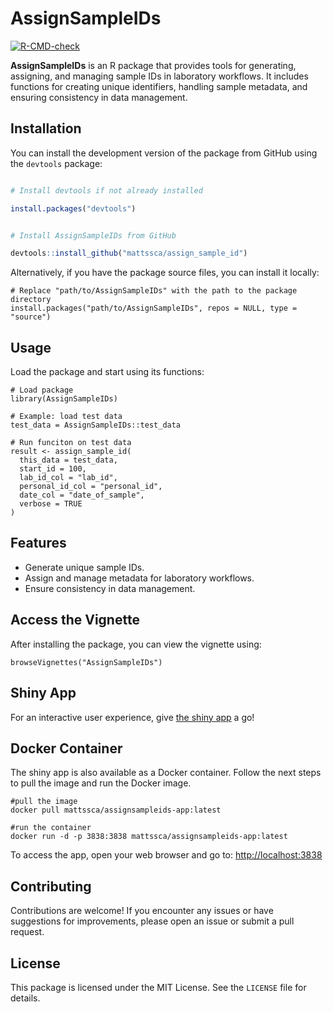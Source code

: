 # AssignSampleIDs

[![R-CMD-check](https://github.com/mattssca/assign_sample_id/actions/workflows/main.yml/badge.svg)](https://github.com/mattssca/assign_sample_id/actions/workflows/main.yml)

**AssignSampleIDs** is an R package that provides tools for generating, assigning, and managing sample IDs in laboratory workflows. It includes functions for creating unique identifiers, handling sample metadata, and ensuring consistency in data management.

## Installation

You can install the development version of the package from GitHub using the `devtools` package:

```r

# Install devtools if not already installed

install.packages("devtools")


# Install AssignSampleIDs from GitHub

devtools::install_github("mattssca/assign_sample_id")
```

Alternatively, if you have the package source files, you can install it locally:

```
# Replace "path/to/AssignSampleIDs" with the path to the package directory
install.packages("path/to/AssignSampleIDs", repos = NULL, type = "source")
```

## Usage

Load the package and start using its functions:

```
# Load package
library(AssignSampleIDs)

# Example: load test data
test_data = AssignSampleIDs::test_data

# Run funciton on test data
result <- assign_sample_id(
  this_data = test_data,
  start_id = 100,
  lab_id_col = "lab_id",
  personal_id_col = "personal_id",
  date_col = "date_of_sample",
  verbose = TRUE
)
```

## Features

* Generate unique sample IDs.
* Assign and manage metadata for laboratory workflows.
* Ensure consistency in data management.

## Access the Vignette

After installing the package, you can view the vignette using:

```
browseVignettes("AssignSampleIDs")
```

## Shiny App

For an interactive user experience, give [the shiny app](https://mattsada.shinyapps.io/AssignSampleIDs/) a go!

## Docker Container

The shiny app is also available as a Docker container. Follow the next steps to pull the image and run the Docker image.

```
#pull the image
docker pull mattssca/assignsampleids-app:latest

#run the container
docker run -d -p 3838:3838 mattssca/assignsampleids-app:latest
```

To access the app, open your web browser and go to: [http://localhost:3838](http://localhost:3838)

## Contributing

Contributions are welcome! If you encounter any issues or have suggestions for improvements, please open an issue or submit a pull request.

## License

This package is licensed under the MIT License. See the `LICENSE` file for details.
